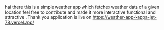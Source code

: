 hai there this is a simple weather app 
which fetches weather data of a given location feel free to contribute 
and made it more interactive functional and attractive . Thank you 
application is live on https://weather-app-kappa-jet-78.vercel.app/
